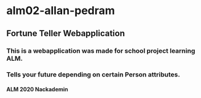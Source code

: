 # alm02-allan-pedram 

## Fortune Teller Webapplication

### This is a webapplication was made for school project learning ALM.

### Tells your future depending on certain Person attributes.

#### ALM 2020 Nackademin
